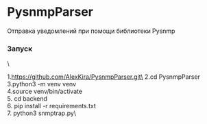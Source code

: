 # PysnmpParser
Отправка уведомлений при помощи библиотеки Pysnmp

<h3>Запуск</h3>\

1.https://github.com/AlexKira/PysnmpParser.git\
2.cd PysnmpParser\
3.python3 -m venv venv\
4.source venv/bin/activate\
5. cd backend\
6. pip install -r requirements.txt\
7. python3 snmptrap.py\
